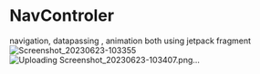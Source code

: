 # NavControler
navigation, datapassing , animation both using jetpack fragment
![Screenshot_20230623-103355](https://github.com/Arjun-00/NavControler/assets/76726126/fd2ee7ea-4629-4373-8b6b-4affda838437)
![Uploading Screenshot_20230623-103407.png…]()
